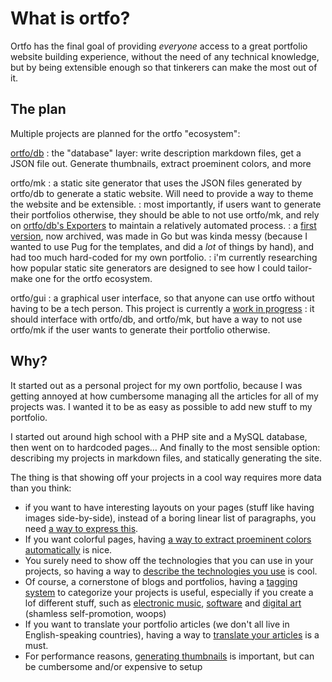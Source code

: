 # What is ortfo?

Ortfo has the final goal of providing _everyone_ access to a great portfolio website building experience, without the need of any technical knowledge, but by being extensible enough so that tinkerers can make the most out of it.


## The plan

Multiple projects are planned for the ortfo "ecosystem":

[ortfo/db](/db/getting-started.md)
: the "database" layer: write description markdown files, get a JSON file out. Generate thumbnails, extract proeminent colors, and more

ortfo/mk
: a static site generator that uses the JSON files generated by ortfo/db to generate a static website. Will need to provide a way to theme the website and be extensible.
: most importantly, if users want to generate their portfolios otherwise, they should be able to not use ortfo/mk, and rely on [ortfo/db's Exporters](/db/exporters/introduction.md) to maintain a relatively automated process.
: a [first version](https://github.com/ortfo/mk-old), now archived, was made in Go but was kinda messy (because I wanted to use Pug for the templates, and did a _lot_ of things by hand), and had too much hard-coded for my own portfolio.
: i'm currently researching how popular static site generators are designed to see how I could tailor-make one for the ortfo ecosystem.

ortfo/gui
: a graphical user interface, so that anyone can use ortfo without having to be a tech person. This project is currently a [work in progress](https://github.com/ortfo/gui)
: it should interface with ortfo/db, and ortfo/mk, but have a way to not use ortfo/mk if the user wants to generate their portfolio otherwise.

## Why?

It started out as a personal project for my own portfolio, because I was getting annoyed at how cumbersome managing all the articles for all of my projects was. I wanted it to be as easy as possible to add new stuff to my portfolio.

I started out around high school with a PHP site and a MySQL database, then went on to hardcoded pages… And finally to the most sensible option: describing my projects in markdown files, and statically generating the site.

The thing is that showing off your projects in a cool way requires more data than you think:

- if you want to have interesting layouts on your pages (stuff like having images side-by-side), instead of a boring linear list of paragraphs, you need [a way to express this](/db/layouts.md).
- If you want colorful pages, having [a way to extract proeminent colors automatically](/db/colors.md) is nice.
- You surely need to show off the technologies that you can use in your projects, so having a way to [describe the technologies you use](/db/technologies.md) is cool.
- Of course, a cornerstone of blogs and portfolios, having a [tagging system](/db/tags.md) to categorize your projects is useful, especially if you create a lof different stuff, such as [electronic music](https://ewen.works/to/spotify), [software](https://github.com/ewen-lbh) and [digital art](https://ewen.works/graphism) (shamless self-promotion, woops)
- If you want to translate your portfolio articles (we don't all live in English-speaking countries), having a way to [translate your articles](/db/internationalization.md) is a must.
- For performance reasons, [generating thumbnails](/db/thumbnails.md) is important, but can be cumbersome and/or expensive to setup
